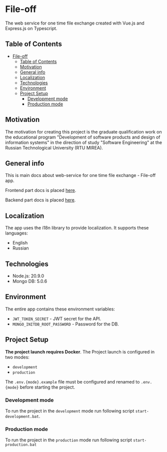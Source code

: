 # File-off

The web service for one time file exchange created with Vue.js and Express.js on Typescript.

## Table of Contents

- [File-off](#file-off)
  - [Table of Contents](#table-of-contents)
  - [Motivation](#motivation)
  - [General info](#general-info)
  - [Localization](#localization)
  - [Technologies](#technologies)
  - [Environment](#environment)
  - [Project Setup](#project-setup)
    - [Development mode](#development-mode)
    - [Production mode](#production-mode)

## Motivation

The motivation for creating this project is the graduate qualification work on the educational program "Development of software products and design of information systems" in the direction of study "Software Engineering" at the Russian Technological University (RTU MIREA).

## General info

This is main docs about web-service for one time file exchange - File-off app.

Frontend part docs is placed [here](https://github.com/Sedonn/file-off/tree/master/client).

Backend part docs is placed [here](https://github.com/Sedonn/file-off/tree/master/api).

## Localization

The app uses the i18n library to provide localization. It supports these languages:

- English
- Russian

## Technologies

- Node.js: 20.9.0
- Mongo DB: 5.0.6

## Environment

The entire app contains these environment variables:

- `JWT_TOKEN_SECRET` - JWT secret for the API.
- `MONGO_INITDB_ROOT_PASSWORD` - Password for the DB.

## Project Setup

**The project launch requires Docker**. The Project launch is configured in two modes:

- `development`
- `production`

The `.env.{mode}.example` file must be configured and renamed to `.env.{mode}` before starting the project.

### Development mode

To run the project in the `development` mode run following script `start-development.bat`.

### Production mode

To run the project in the `production` mode run following script `start-production.bat`
